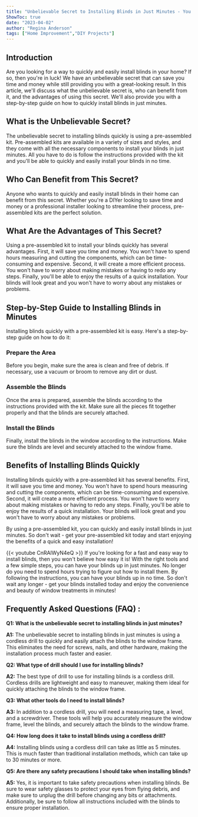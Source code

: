 ```yaml
---
title: "Unbelievable Secret to Installing Blinds in Just Minutes - You Won't Believe How Easy It Is!"
ShowToc: true 
date: "2023-04-02"
author: "Regina Anderson" 
tags: ["Home Improvement","DIY Projects"]
---
```

## Introduction
Are you looking for a way to quickly and easily install blinds in your home? If so, then you're in luck! We have an unbelievable secret that can save you time and money while still providing you with a great-looking result. In this article, we'll discuss what the unbelievable secret is, who can benefit from it, and the advantages of using this secret. We'll also provide you with a step-by-step guide on how to quickly install blinds in just minutes.

## What is the Unbelievable Secret?
The unbelievable secret to installing blinds quickly is using a pre-assembled kit. Pre-assembled kits are available in a variety of sizes and styles, and they come with all the necessary components to install your blinds in just minutes. All you have to do is follow the instructions provided with the kit and you'll be able to quickly and easily install your blinds in no time.

## Who Can Benefit from This Secret?
Anyone who wants to quickly and easily install blinds in their home can benefit from this secret. Whether you're a DIYer looking to save time and money or a professional installer looking to streamline their process, pre-assembled kits are the perfect solution.

## What Are the Advantages of This Secret?
Using a pre-assembled kit to install your blinds quickly has several advantages. First, it will save you time and money. You won't have to spend hours measuring and cutting the components, which can be time-consuming and expensive. Second, it will create a more efficient process. You won't have to worry about making mistakes or having to redo any steps. Finally, you'll be able to enjoy the results of a quick installation. Your blinds will look great and you won't have to worry about any mistakes or problems.

## Step-by-Step Guide to Installing Blinds in Minutes
Installing blinds quickly with a pre-assembled kit is easy. Here's a step-by-step guide on how to do it:

### Prepare the Area
Before you begin, make sure the area is clean and free of debris. If necessary, use a vacuum or broom to remove any dirt or dust.

### Assemble the Blinds
Once the area is prepared, assemble the blinds according to the instructions provided with the kit. Make sure all the pieces fit together properly and that the blinds are securely attached.

### Install the Blinds
Finally, install the blinds in the window according to the instructions. Make sure the blinds are level and securely attached to the window frame.

## Benefits of Installing Blinds Quickly
Installing blinds quickly with a pre-assembled kit has several benefits. First, it will save you time and money. You won't have to spend hours measuring and cutting the components, which can be time-consuming and expensive. Second, it will create a more efficient process. You won't have to worry about making mistakes or having to redo any steps. Finally, you'll be able to enjoy the results of a quick installation. Your blinds will look great and you won't have to worry about any mistakes or problems.

By using a pre-assembled kit, you can quickly and easily install blinds in just minutes. So don't wait - get your pre-assembled kit today and start enjoying the benefits of a quick and easy installation!

{{< youtube CnRAlWyN4eQ >}} 
If you're looking for a fast and easy way to install blinds, then you won't believe how easy it is! With the right tools and a few simple steps, you can have your blinds up in just minutes. No longer do you need to spend hours trying to figure out how to install them. By following the instructions, you can have your blinds up in no time. So don't wait any longer - get your blinds installed today and enjoy the convenience and beauty of window treatments in minutes!

## Frequently Asked Questions (FAQ) :
**Q1: What is the unbelievable secret to installing blinds in just minutes?**

**A1:** The unbelievable secret to installing blinds in just minutes is using a cordless drill to quickly and easily attach the blinds to the window frame. This eliminates the need for screws, nails, and other hardware, making the installation process much faster and easier. 

**Q2: What type of drill should I use for installing blinds?**

**A2:** The best type of drill to use for installing blinds is a cordless drill. Cordless drills are lightweight and easy to maneuver, making them ideal for quickly attaching the blinds to the window frame. 

**Q3: What other tools do I need to install blinds?**

**A3:** In addition to a cordless drill, you will need a measuring tape, a level, and a screwdriver. These tools will help you accurately measure the window frame, level the blinds, and securely attach the blinds to the window frame. 

**Q4: How long does it take to install blinds using a cordless drill?**

**A4:** Installing blinds using a cordless drill can take as little as 5 minutes. This is much faster than traditional installation methods, which can take up to 30 minutes or more. 

**Q5: Are there any safety precautions I should take when installing blinds?**

**A5:** Yes, it is important to take safety precautions when installing blinds. Be sure to wear safety glasses to protect your eyes from flying debris, and make sure to unplug the drill before changing any bits or attachments. Additionally, be sure to follow all instructions included with the blinds to ensure proper installation.





